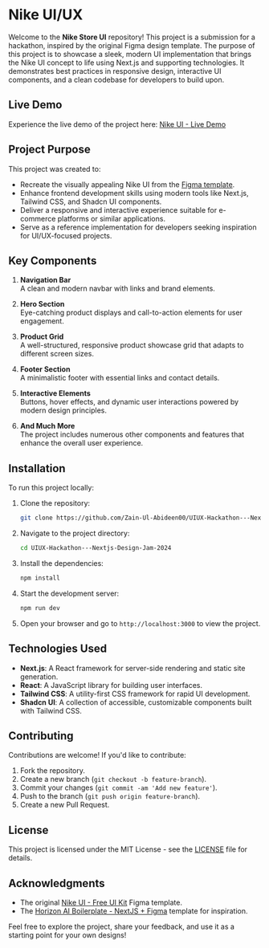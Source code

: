 # Nike UI/UX

Welcome to the **Nike Store UI** repository! This project is a submission for a hackathon, inspired by the original Figma design template. The purpose of this project is to showcase a sleek, modern UI implementation that brings the Nike UI concept to life using Next.js and supporting technologies. It demonstrates best practices in responsive design, interactive UI components, and a clean codebase for developers to build upon.

## Live Demo

Experience the live demo of the project here: [Nike UI - Live Demo](https://zain-nike-ui.vercel.app/)

## Project Purpose

This project was created to:

- Recreate the visually appealing Nike UI from the [Figma template](https://www.figma.com/design/UZv7fjeO8bTfsY0eN3KsRZ/Nike-UI---Free-UI-Kit-(Recreated)-(Community)).
- Enhance frontend development skills using modern tools like Next.js, Tailwind CSS, and Shadcn UI components.
- Deliver a responsive and interactive experience suitable for e-commerce platforms or similar applications.
- Serve as a reference implementation for developers seeking inspiration for UI/UX-focused projects.

## Key Components

1. **Navigation Bar**  
   A clean and modern navbar with links and brand elements.

2. **Hero Section**  
   Eye-catching product displays and call-to-action elements for user engagement.

3. **Product Grid**  
   A well-structured, responsive product showcase grid that adapts to different screen sizes.

4. **Footer Section**  
   A minimalistic footer with essential links and contact details.

5. **Interactive Elements**  
   Buttons, hover effects, and dynamic user interactions powered by modern design principles.
   
6. **And Much More**  
   The project includes numerous other components and features that enhance the overall user experience.

## Installation

To run this project locally:

1. Clone the repository:

   ```bash
   git clone https://github.com/Zain-Ul-Abideen00/UIUX-Hackathon---Nextjs-Design-Jam-2024.git
   ```

2. Navigate to the project directory:

   ```bash
   cd UIUX-Hackathon---Nextjs-Design-Jam-2024
   ```

3. Install the dependencies:

   ```bash
   npm install
   ```

4. Start the development server:

   ```bash
   npm run dev
   ```

5. Open your browser and go to `http://localhost:3000` to view the project.

## Technologies Used

- **Next.js**: A React framework for server-side rendering and static site generation.
- **React**: A JavaScript library for building user interfaces.
- **Tailwind CSS**: A utility-first CSS framework for rapid UI development.
- **Shadcn UI**: A collection of accessible, customizable components built with Tailwind CSS.

## Contributing

Contributions are welcome! If you'd like to contribute:

1. Fork the repository.
2. Create a new branch (`git checkout -b feature-branch`).
3. Commit your changes (`git commit -am 'Add new feature'`).
4. Push to the branch (`git push origin feature-branch`).
5. Create a new Pull Request.

## License

This project is licensed under the MIT License - see the [LICENSE](LICENSE) file for details.

## Acknowledgments

- The original [Nike UI - Free UI Kit](https://www.figma.com/design/UZv7fjeO8bTfsY0eN3KsRZ/Nike-UI---Free-UI-Kit-(Recreated)-(Community)) Figma template.
- The [Horizon AI Boilerplate - NextJS + Figma](https://www.creative-tim.com/product/horizon-ai-boilerplate-nextjs-figma) template for inspiration.

Feel free to explore the project, share your feedback, and use it as a starting point for your own designs! 